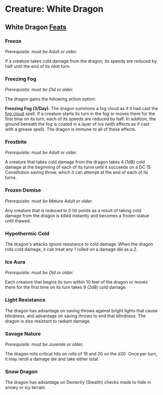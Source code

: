 # Creature: White Dragon

## White Dragon [Feats](DraconicFeats.md)

### Freeze
*Prerequisite: must be Adult or older.*

If a creature takes cold damage from the dragon, its speeds are reduced by half until the end of its next turn.


### Freezing Fog
*Prerequisite: must be Old or older.*

The dragon gains the following action option:

**Freezing Fog (3/Day).** The dragon summons a fog cloud as if it had cast the [fog cloud]() spell. If a creature starts its turn in the fog or moves there for the first time on its turn, each of its speeds are reduced by half. In addition, the ground beneath the fog is coated in a layer of ice (with effects as if cast with a grease spell). The dragon is immune to all of these effects.


### Frostbite
*Prerequisite: must be Adult or older.*

A creature that takes cold damage from the dragon takes 4 (1d8) cold damage at the beginning of each of its turns until it succeeds on a DC 15 Constitution saving throw, which it can attempt at the end of each of its turns.

### Frozen Demise
*Prerequisite: must be Mature Adult or older.*

Any creature that is reduced to 0 hit points as a result of taking cold damage from the dragon is killed instantly and becomes a frozen statue until thawed.


### Hypothermic Cold
The dragon's attacks ignore resistance to cold damage. When the dragon rolls cold damage, it can treat any 1 rolled on a damage die as a 2.


### Ice Aura
*Prerequisite: must be Old or older.*

Each creature that begins its turn within 10 feet of the dragon or moves there for the first time on its turn takes 9 (2d8) cold damage.


### Light Resistance
The dragon has advantage on saving throws against bright lights that cause blindness, and advantage on saving throws to end that blindness. The dragon is also resistant to radiant damage.


### Savage Nature
*Prerequisite: must be Juvenile or older.*

The dragon rolls critical hits on rolls of 19 and 20 on the d20. Once per turn, it may reroll a damage die and take either total. 


### Snow Dragon
The dragon has advantage on Dexterity (Stealth) checks made to hide in snowy or icy terrain.
